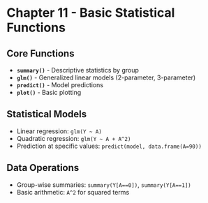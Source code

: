 # Chapter 11 - Basic Statistical Functions

## Core Functions
- **`summary()`** - Descriptive statistics by group
- **`glm()`** - Generalized linear models (2-parameter, 3-parameter)
- **`predict()`** - Model predictions
- **`plot()`** - Basic plotting

## Statistical Models
- Linear regression: `glm(Y ~ A)`
- Quadratic regression: `glm(Y ~ A + A^2)`
- Prediction at specific values: `predict(model, data.frame(A=90))`

## Data Operations
- Group-wise summaries: `summary(Y[A==0])`, `summary(Y[A==1])`
- Basic arithmetic: `A^2` for squared terms
